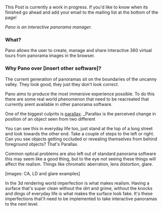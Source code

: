 <div  class="markdown-info">
 
<div  class="markdown-info-body">

This Post is currently a work in progress. If you'd like to know when its finished go ahead and add your email to the mailing list at the bottom of the page!

</div>
</div>

_Pano is an interactive panorama manager._

### What?

Pano allows the user to create, manage and share interactive 360 virtual tours from panorama images in the browser.

### Why Pano over [insert other software]?

The current generation of panoramas sit on the boundaries of the uncanny valley. They look good, they just they don't look *correct*.

Pano aims to produce the most immersive experience possible. To do this there are some real world phenomenon that need to be reacreated that currently arent available in other panorama software.

One of the biggest culprits is [parallax](https://simple.wikipedia.org/wiki/Parallax). _Parallax is the perceived change in position of an object seen from two different

<div  class="markdown-tip">
<div  class="markdown-tip-body">
You can see this in everyday life too, just stand at the top of a long street and look towards the other end. Take a couple of steps to the left or right. 
Can you see objects getting occluded or revealing themselves from behind foreground objects? That's Parallax.
</div>
</div>

Common optical problems are also left out of standard panorama software this may seem like a good thing, but to the eye _not_ seeing these things will affect the realism. Things like chromatic aberration, lens distortion, glare.

[images: CA, LD and glare examples]

<div  class="markdown-info">
<div  class="markdown-info-body">
In the 3d rendering world imperfection is what makes realism. Having a surface that's super clean without the dirt and grime, without the knocks and dings of everyday life is what makes the surface look fake. It's these imperfections that'll need to be implemented to take interactive panoramas to the next level.
</div>
</div>